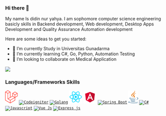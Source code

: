 ### Hi there 👋

My name Is didin nur yahya. I am sophomore computer science engineering basicly skills in Backend development, Web development, Desktop Apps Development and Quality Assurance Automation development

Here are some ideas to get you started:

- 🔭 I’m currently Study in Universitas Gunadarma 
- 🌱 I’m currently learning C#, Go, Python, Automation Testing
- 👯 I’m looking to collaborate on Medical Application


<a href="https://github.com/anuraghazra/github-readme-stats">
  <img align="center" src="https://github-readme-stats.vercel.app/api?username=dzoxploit&show_icons=true" />
</a>


### Languages/Frameworks Skills

<code><a href="https://laravel.com"><img alt="Laravel" title="Laravel" src="https://github.com/Tiththa/tiththa/blob/master/icons/Laravel.png" height="42"></a></code>
<code><a href="https://codeigniter.com"><img alt="Codeigniter" title="Codeigniter" src="https://e7.pngegg.com/pngimages/508/424/png-clipart-logo-orange-s-a-codeigniter-logo-orange-sa-thumbnail.png" height="42"></a></code>
<code><a href="https://www.go.dev"><img alt="Golang" title="Golang" src="https://go.dev/blog/go-brand/Go-Logo/PNG/Go-Logo_Aqua.png" height="42"></a></code>
<code><a href="https://reactjs.org"><img alt="React" title="React" src="https://github.com/Tiththa/tiththa/blob/master/icons/React.png" height="42"></a></code>
<code><a href="https://angular.io"><img alt="Angular" title="Angular" src="https://github.com/Tiththa/tiththa/blob/master/icons/Angular.png" height="42"></a></code>
<code><a href="https://www.spring.io"><img alt="Spring Boot" title="Spring Boot" src="https://image.pngaaa.com/546/2459546-middle.png" height="42"></a></code>
<code><a href="https://www.java.com"><img alt="Java" title="Java" src="https://github.com/Tiththa/tiththa/blob/master/icons/Java.png" height="42"></a></code>
<code><a href="https://dotnet.microsoft.com/languages/csharp"><img alt="C#" title="C#" src="https://upload.wikimedia.org/wikipedia/commons/4/4f/Csharp_Logo.png" height="42"></a></code>
<code><a href="https://www.javascript.com/"><img alt="Javascript" title="Javascript" src="https://upload.wikimedia.org/wikipedia/commons/thumb/9/99/Unofficial_JavaScript_logo_2.svg/2048px-Unofficial_JavaScript_logo_2.svg.png" height="42"></a></code>
<code><a href="https://www.vuejs.org/"><img alt="Vue Js" title="Vue Js" src="https://img1.pngdownload.id/20180714/qek/kisspng-vue-js-javascript-library-github-freezing-point-5b498c7316d097.1167081515315467390935.jpg" height="42"></a></code>
<code><a href="https://www.expressjs.com/"><img alt="Express js" title="Express js" src="https://img1.pngdownload.id/20180714/qek/kisspng-vue-js-javascript-library-github-freezing-point-5b498c7316d097.1167081515315467390935.jpg" height="42"></a></code>
